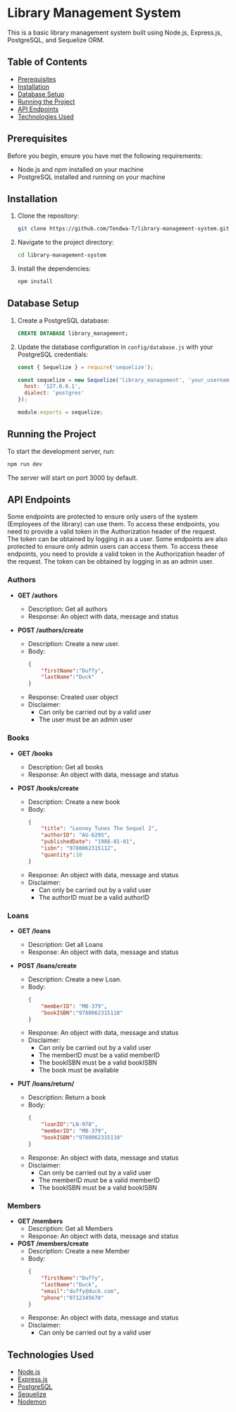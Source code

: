 
# Library Management System

This is a basic library management system built using Node.js, Express.js, PostgreSQL, and Sequelize ORM.

## Table of Contents

- [Prerequisites](#prerequisites)
- [Installation](#installation)
- [Database Setup](#database-setup)
- [Running the Project](#running-the-project)
- [API Endpoints](#api-endpoints)
- [Technologies Used](#technologies-used)

## Prerequisites

Before you begin, ensure you have met the following requirements:
- Node.js and npm installed on your machine
- PostgreSQL installed and running on your machine

## Installation

1. Clone the repository:
    ```bash
    git clone https://github.com/Tendwa-T/library-management-system.git
    ```

2. Navigate to the project directory:
    ```bash
    cd library-management-system
    ```

3. Install the dependencies:
    ```bash
    npm install
    ```

## Database Setup

1. Create a PostgreSQL database:
    ```sql
    CREATE DATABASE library_management;
    ```

2. Update the database configuration in `config/database.js` with your PostgreSQL credentials:
    ```js
    const { Sequelize } = require('sequelize');

    const sequelize = new Sequelize('library_management', 'your_username', 'your_password', {
      host: '127.0.0.1',
      dialect: 'postgres'
    });

    module.exports = sequelize;
    ```

## Running the Project

To start the development server, run:
```bash
npm run dev
```

The server will start on port 3000 by default.

## API Endpoints
Some endpoints are protected to ensure only users of the system (Employees of the library) can use them. To access these endpoints, you need to provide a valid token in the Authorization header of the request. The token can be obtained by logging in as a user. Some endpoints are also protected to ensure only admin users can access them. To access these endpoints, you need to provide a valid token in the Authorization header of the request. The token can be obtained by logging in as an admin user.

### Authors

- **GET /authors**
    - Description: Get all authors
    - Response: An object with data, message and status

- **POST /authors/create**
    - Description: Create a new user.
    - Body:
        ```json
        {
            "firstName":"Duffy",
            "lastName":"Duck"
        }
        ```
    - Response: Created user object
    - Disclaimer: 
        - Can only be carried out by a valid user
        - The user must be an admin user


### Books

- **GET /books**
    - Description: Get all books
    - Response: An object with data, message and status

- **POST /books/create**
    - Description: Create a new book
    - Body:
        ```json
        {
            "title": "Looney Tunes The Sequel 2",
            "authorID": "AU-6295",
            "publishedDate": "1988-01-01",
            "isbn": "9780062315112",
            "quantity":10
        }
        ```
    - Response: An object with data, message and status
    - Disclaimer: 
        - Can only be carried out by a valid user
        - The authorID must be a valid authorID

### Loans
- **GET /loans**
    - Description: Get all Loans
    - Response: An object with data, message and status
- **POST /loans/create**
    - Description: Create a new Loan.
    - Body:
        ```json
        {
            "memberID": "MB-379",
            "bookISBN":"9780062315110"
        }
        ```
    - Response: An object with data, message and status
    - Disclaimer: 
        - Can only be carried out by a valid user
        - The memberID must be a valid memberID
        - The bookISBN must be a valid bookISBN
        - The book must be available

- **PUT /loans/return/**
    - Description: Return a book
    - Body:
        ```json
        {
            "loanID":"LN-978",
            "memberID": "MB-379",
            "bookISBN":"9780062315110"
        }
        ```
    - Response: An object with data, message and status
    - Disclaimer: 
        - Can only be carried out by a valid user
        - The memberID must be a valid memberID
        - The bookISBN must be a valid bookISBN

### Members
- **GET /members**
    - Description: Get all Members
    - Response: An object with data, message and status
- **POST /members/create**
    - Description: Create a new Member
    - Body:
        ```json
        {
            "firstName":"Duffy",
            "lastName":"Duck",
            "email":"duffy@duck.com",
            "phone":"0712345678"
        }
        ```
    - Response: An object with data, message and status
    - Disclaimer: 
        - Can only be carried out by a valid user

## Technologies Used

- [Node.js](https://nodejs.org/)
- [Express.js](https://expressjs.com/)
- [PostgreSQL](https://www.postgresql.org/)
- [Sequelize](https://sequelize.org/)
- [Nodemon](https://nodemon.io/)
